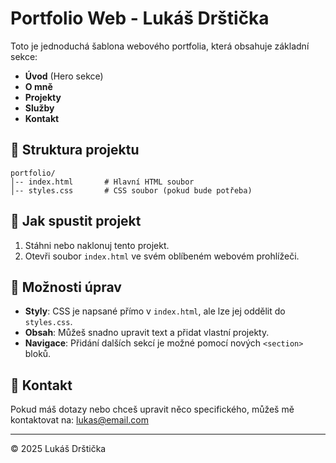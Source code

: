 # Portfolio Web - Lukáš Drštička

Toto je jednoduchá šablona webového portfolia, která obsahuje základní sekce:
- **Úvod** (Hero sekce)
- **O mně**
- **Projekty**
- **Služby**
- **Kontakt**

## 📂 Struktura projektu

```
portfolio/
│-- index.html       # Hlavní HTML soubor
│-- styles.css       # CSS soubor (pokud bude potřeba)
```

## 🚀 Jak spustit projekt
1. Stáhni nebo naklonuj tento projekt.
2. Otevři soubor `index.html` ve svém oblíbeném webovém prohlížeči.

## 🎨 Možnosti úprav
- **Styly**: CSS je napsané přímo v `index.html`, ale lze jej oddělit do `styles.css`.
- **Obsah**: Můžeš snadno upravit text a přidat vlastní projekty.
- **Navigace**: Přidání dalších sekcí je možné pomocí nových `<section>` bloků.

## 📧 Kontakt
Pokud máš dotazy nebo chceš upravit něco specifického, můžeš mě kontaktovat na: [lukas@email.com](mailto:lukas@email.com)

---
© 2025 Lukáš Drštička

